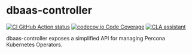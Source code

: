 # dbaas-controller

[![CI GitHub Action status](https://github.com/percona-platform/dbaas-controller/workflows/CI/badge.svg?branch=main)](https://github.com/percona-platform/dbaas-controller/actions?query=workflow%3ACI+branch%3Amain)
[![codecov.io Code Coverage](https://codecov.io/gh/percona-platform/dbaas-controller/branch/main/graph/badge.svg)](https://codecov.io/github/percona-platform/dbaas-controller?branch=main)
[![CLA assistant](https://cla-assistant.percona.com/readme/badge/percona-platform/dbaas-controller)](https://cla-assistant.percona.com/percona-platform/dbaas-controller)

dbaas-controller exposes a simplified API for managing Percona Kubernetes Operators.
